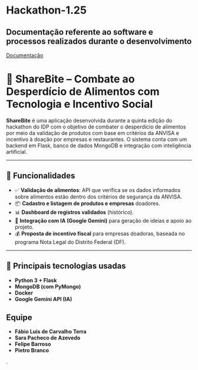 # Hackathon-1.25

## Documentação referente ao software e processos realizados durante o desenvolvimento 
<p><a href="https://github.com/Felipebc2/Hackathon-1.25.git">Documentação</a></p>

# 🥗 ShareBite – Combate ao Desperdício de Alimentos com Tecnologia e Incentivo Social

**ShareBite** é uma aplicação desenvolvida durante a quinta edição do hackathon do IDP com o objetivo de combater o desperdício de alimentos por meio da validação de produtos com base em critérios da ANVISA e incentivo à doação por empresas e restaurantes. O sistema conta com um backend em Flask, banco de dados MongoDB e integração com inteligência artificial.

---

## 🚀 Funcionalidades

- ✅ **Validação de alimentos**: API que verifica se os dados informados sobre alimentos estão dentro dos critérios de segurança da ANVISA.
- 📦 **Cadastro e listagem de produtos e empresas** doadores.
- 📊 **Dashboard de registros validados** (histórico).
- 🤖 **Integração com IA (Google Gemini)** para geração de ideias e apoio ao projeto.
- 💰 **Proposta de incentivo fiscal** para empresas doadoras, baseada no programa Nota Legal do Distrito Federal (DF).

---

## 📁 Principais tecnologias usadas

- **Python 3 + Flask**
- **MongoDB (com PyMongo)**
- **Docker**
- **Google Gemini API (IA)**
  
## Equipe
- **Fábio Luis de Carvalho Terra**
- **Sara Pacheco de Azevedo**
- **Felipe Barroso**
- **Pietro Branco**

.
